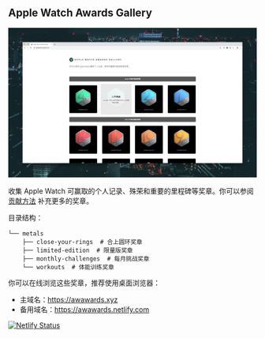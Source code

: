 ## Apple Watch Awards Gallery

![](images/preview.png)

收集 Apple Watch 可赢取的个人记录、殊荣和重要的里程碑等奖章。你可以参阅 [贡献方法](contribution.md) 补充更多的奖章。

目录结构：
```
└── metals
    ├── close-your-rings  # 合上圆环奖章
    ├── limited-edition  # 限量版奖章
    ├── monthly-challenges  # 每月挑战奖章
    └── workouts  # 体能训练奖章
```
你可以在线浏览这些奖章，推荐使用桌面浏览器：

- 主域名：https://awawards.xyz
- 备用域名：https://awawards.netlify.com

[![Netlify Status](https://api.netlify.com/api/v1/badges/5cec7282-d820-4e7d-86d0-1d27bb911d36/deploy-status)](https://app.netlify.com/sites/awawards/deploys)
